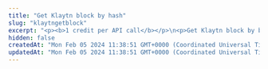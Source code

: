 ```yaml
---
title: "Get Klaytn block by hash"
slug: "klaytngetblock"
excerpt: "<p><b>1 credit per API call</b></p>\n<p>Get Klaytn block by block hash or block number.</p>"
hidden: false
createdAt: "Mon Feb 05 2024 11:38:51 GMT+0000 (Coordinated Universal Time)"
updatedAt: "Mon Feb 05 2024 11:38:51 GMT+0000 (Coordinated Universal Time)"
---
```

